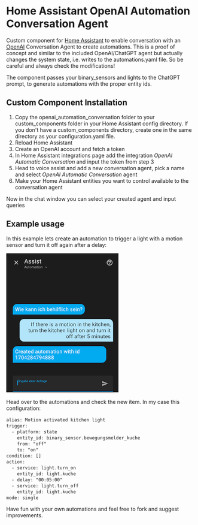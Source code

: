 # Home Assistant OpenAI Automation Conversation Agent

Custom component for [Home Assistant](https://www.home-assistant.io) to enable conversation with an [OpenAI](https://openai.com) Conversation Agent to create automations. This is a proof of concept and similar to the included OpenAI/ChatGPT agent but actually changes the system state, i.e. writes to the automations.yaml file. So be careful and always check the modifications!

The component passes your binary_sensors and lights to the ChatGPT prompt, to generate automations with the proper entity ids.

## Custom Component Installation

1. Copy the openai_automation_conversation folder to your custom_components folder in your Home Assistant config directory. If you don't have a custom_components directory, create one in the same directory as your configuration.yaml file.
2. Reload Home Assistant
3. Create an OpenAI account and fetch a token
4. In Home Assistant integrations page add the integration _OpenAI Automatic Conversation_ and input the token from step 3
5. Head to voice assist and add a new conversation agent, pick a name and select _OpenAI Automatic Conversation_ agent
6. Make your Home Assistant entities you want to control available to the conversation agent

Now in the chat window you can select your created agent and input queries

## Example usage

In this example lets create an automation to trigger a light with a motion sensor and turn it off again after a delay:

![Light Automation](./example_conversation.png)

Head over to the automations and check the new item. In my case this configuration:

```
alias: Motion activated kitchen light
trigger:
  - platform: state
    entity_id: binary_sensor.bewegungsmelder_kuche
    from: "off"
    to: "on"
condition: []
action:
  - service: light.turn_on
    entity_id: light.kuche
  - delay: "00:05:00"
  - service: light.turn_off
    entity_id: light.kuche
mode: single
```

Have fun with your own automations and feel free to fork and suggest improvements.
